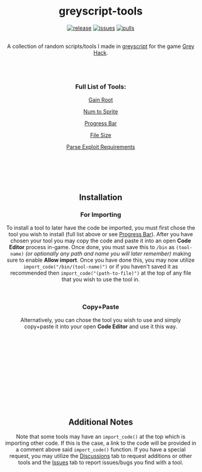 <h1 align="center"><b>greyscript-tools</b></h1>
<p align="center">
<a href="https://github.com/irtsa-dev/greyscript-tools/releases/tag/v1.2.0">
        <img src="https://img.shields.io/badge/release-1.2.0-brightgreen"
            alt="release"></a>
<a href="https://github.com/irtsa-dev/builtin-greyscript/issues">
        <img src="https://custom-icon-badges.demolab.com/github/issues-raw/irtsa-dev/builtin-greyscript?logo=issue"
            alt="issues"></a>
<a href="https://github.com/irtsa-dev/builtin-greyscript/pulls">
        <img src="https://custom-icon-badges.demolab.com/github/issues-pr/irtsa-dev/builtin-greyscript?logo=git-pull-request"
            alt="pulls"></a>
</p>
<p align="center">
<br />
A collection of random scripts/tools I made in <a href="https://codedocs.ghtools.xyz">greyscript</a> for the game <a href="https://store.steampowered.com/app/605230/Grey_Hack">Grey Hack</a>.
</p>
<br />
<br />
<h3 align="center">Full List of Tools: </h3>
<p align="center"><a href="https://github.com/irtsa-dev/greyscript-tools/wiki/Gain-Root">Gain Root</a></p>
<p align="center"><a href="https://github.com/irtsa-dev/greyscript-tools/wiki/Num-to-Sprite">Num to Sprite</a></p>
<p align="center"><a href="https://github.com/irtsa-dev/greyscript-tools/wiki/Progress-Bar">Progress Bar</a></p>
<p align="center"><a href="https://github.com/irtsa-dev/greyscript-tools/wiki/File-Size">File Size</a></p>
<p align="center"><a href="https://github.com/irtsa-dev/greyscript-tools/wiki/Parse-Exploit-Requirements">Parse Exploit Requirements</a></p>
<br />
<br />
<br />
<br />
<h2 align="center">Installation</h2>
<h3 align="center">For Importing</h3>
<p align="center">
To install a tool to later have the code be imported, you must first chose the tool you wish to install (full list above or see <a href="https://github.com/irtsa-dev/greyscript-scripts/blob/main/tools">Progress Bar</a>). After you have chosen your tool you may copy the code and paste it into an open <b>Code Editor</b> process in-game. Once done, you must save this to <code>/bin</code> as <code>(tool-name)</code> <i>(or optionally any path and name you will later remember)</i> making sure to enable <b>Allow import</b>. Once you have done this, you may now utilize <code>import_code("/bin/(tool-name)")</code> or if you haven't saved it as recommended then <code>import_code("(path-to-file)")</code> at the top of any file that you wish to use the tool in.
</p>
<br />
<h3 align="center">Copy+Paste</h3>
<p align="center">
Alternatively, you can chose the tool you wish to use and simply copy+paste it into your open <b>Code Editor</b> and use it this way.
</p>
<br />
<br />
<br />
<br />
<br />
<br />
<br />
<br />
<br />
<br />
<br />
<h2 align="center">Additional Notes</h2>
<p align="center">
Note that some tools may have an <code>import_code()</code> at the top which is importing other code. If this is the case, a link to the code will be provided in a comment above said <code>import_code()</code> function. If you have a special request, you may utilize the <a href="https://github.com/irtsa-dev/builtin-greyscript/discussions">Discussions</a> tab to request additions or other tools and the <a href="https://github.com/irtsa-dev/builtin-greyscript/issues">Issues</a> tab to report issues/bugs you find with a tool.
